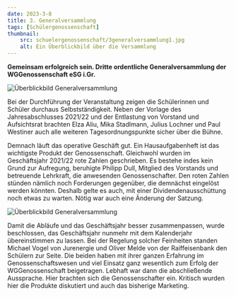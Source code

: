 ```yaml
---
date: 2023-3-8
title: 3. Generalversammlung
tags: [Schülergenossenschaft]
thumbnail:
    src: schuelergenossenschaft/3generalversammlung1.jpg
    alt: Ein Überblickbild über die Versammlung
---
```


**Gemeinsam erfolgreich sein. Dritte ordentliche Generalversammlung der WGGenossenschaft eSG i.Gr.**

![Überblickbild Generalversammlung](/images/schuelergenossenschaft/3generalversammlung1.jpg)

Bei der Durchführung der Veranstaltung zeigen die Schülerinnen und Schüler durchaus Selbstständigkeit. Neben der Vorlage des Jahresabschlusses 2021/22 und der Entlastung von Vorstand und Aufsichtsrat brachten Elza Aliu, Mika Stadlmann, Julius Lochner und Paul Westiner auch alle weiteren Tagesordnungspunkte sicher über die Bühne.


Demnach läuft das operative Geschäft gut. Ein Hausaufgabenheft ist das wichtigste Produkt der Genossenschaft. Gleichwohl wurden im Geschäftsjahr 2021/22 rote Zahlen geschrieben. Es bestehe indes kein Grund zur Aufregung, beruhigte Philipp Dull, Mitglied des Vorstands und betreuende Lehrkraft, die anwesenden Genossenschafter. Den roten Zahlen stünden nämlich noch Forderungen gegenüber, die demnächst eingelöst werden könnten. Deshalb gelte es auch, mit einer Dividendenausschüttung noch etwas zu warten. Nötig war auch eine Änderung der Satzung.


![Überblickbild Generalversammlung](/images/schuelergenossenschaft/3generalversammlung2.jpg)

Damit die Abläufe und das Geschäftsjahr besser zusammenpassen, wurde beschlossen, das Geschäftsjahr nunmehr mit dem Kalenderjahr übereinstimmen zu lassen. Bei der Regelung solcher Feinheiten standen Michael Vogel von Jurenergie und Oliver Melde von der Raiffeisenbank den Schülern zur Seite. Die beiden haben mit ihrer ganzen Erfahrung im Genossenschaftswesen und viel Einsatz ganz wesentlich zum Erfolg der WGGenossenschaft beigetragen. Lebhaft war dann die abschließende Aussprache. Hier brachten sich die Genossenschafter ein. Kritisch wurden hier die Produkte diskutiert und auch das bisherige Marketing. 


